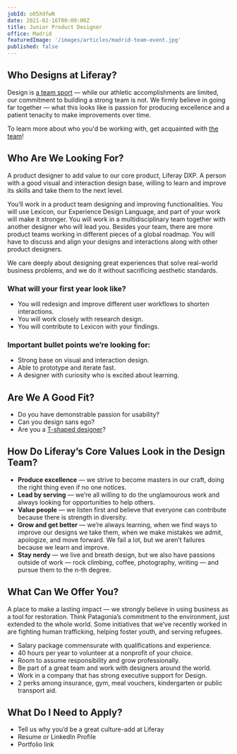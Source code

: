 ```yaml
---
jobId: oO5XdfwN
date: 2021-02-16T00:09:00Z
title: Junior Product Designer
office: Madrid
featuredImage: '/images/articles/madrid-team-event.jpg'
published: false
---
```


## Who Designs at Liferay?

Design is [a team sport](https://www.oreilly.com/ideas/12-qualities-of-effective-design-organizations) — while our athletic accomplishments are limited, our commitment to building a strong team is not. We firmly believe in going far together — what this looks like is passion for producing excellence and a patient tenacity to make improvements over time.

To learn more about who you'd be working with, get acquainted with [the team](/team)!

## Who Are We Looking For?

A product designer to add value to our core product, Liferay DXP. A person with a good visual and interaction design base, willing to learn and improve its skills and take them to the next level.    

You’ll work in a product team designing and improving functionalities. You will use Lexicon, our Experience Design Language, and part of your work will make it stronger. You will work in a multidisciplinary team together with another designer who will lead you. Besides your team, there are more product teams working in different pieces of a global roadmap. You will have to discuss and align your designs and interactions along with other product designers.

We care deeply about designing great experiences that solve real-world business problems, and we do it without sacrificing aesthetic standards.

### What will your first year look like?

- You will redesign and improve different user workflows to shorten interactions.
- You will work closely with research design.
- You will contribute to Lexicon with your findings.

### Important bullet points we’re looking for:

- Strong base on visual and interaction design.
- Able to prototype and iterate fast.
- A designer with curiosity who is excited about learning.

## Are We A Good Fit?

-   Do you have demonstrable passion for usability?
-   Can you design sans ego?
-   Are you a [T-shaped designer](https://chiefexecutive.net/ideo-ceo-tim-brown-t-shaped-stars-the-backbone-of-ideoaes-collaborative-culture__trashed/)?


## How Do Liferay’s Core Values Look in the Design Team?

-   **Produce excellence** — we strive to become masters in our craft, doing the right thing even if no one notices.
-   **Lead by serving** — we’re all willing to do the unglamourous work and always looking for opportunities to help others.
-   **Value people** — we listen first and believe that everyone can contribute because there is strength in diversity.
-   **Grow and get better** — we’re always learning, when we find ways to improve our designs we take them, when we make mistakes we admit, apologize, and move forward. We fail a lot, but we aren’t failures because we learn and improve.
-   **Stay nerdy** — we live and breath design, but we also have passions outside of work — rock climbing, coffee, photography, writing — and pursue them to the n-th degree.

## What Can We Offer You?

A place to make a lasting impact — we strongly believe in using business as a tool for restoration. Think Patagonia’s commitment to the environment, just extended to the whole world. Some initiatives that we’ve recently worked in are fighting human trafficking, helping foster youth, and serving refugees.

- Salary package commensurate with qualifications and experience.
- 40 hours per year to volunteer at a nonprofit of your choice.
- Room to assume responsibility and grow professionally.
- Be part of a great team and work with designers around the world.
- Work in a company that has strong executive support for Design.
- 2 perks among insurance, gym, meal vouchers, kindergarten or public transport aid.

## What Do I Need to Apply?

-   Tell us why you’d be a great culture-add at Liferay
-   Resume or LinkedIn Profile
-   Portfolio link
